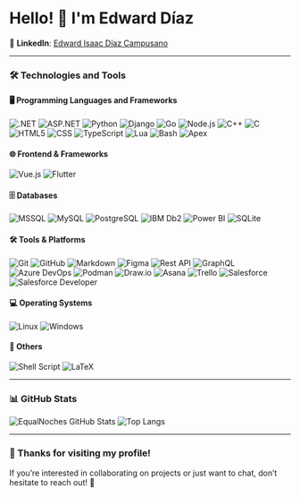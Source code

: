 # Hello! 👋 I'm Edward Díaz
 

💼 **LinkedIn**: [Edward Isaac Díaz Campusano](https://www.linkedin.com/in/edward-isaac-d%C3%ADaz-campusano-20a144280/)

---

### 🛠️ Technologies and Tools 

#### 🖥️ Programming Languages and Frameworks
![.NET](https://img.shields.io/badge/.NET-512BD4?style=for-the-badge&logo=dotnet&logoColor=white) ![ASP.NET](https://img.shields.io/badge/ASP.NET-512BD4?style=for-the-badge&logo=dotnet&logoColor=white) ![Python](https://img.shields.io/badge/Python-3776AB?style=for-the-badge&logo=python&logoColor=white) ![Django](https://img.shields.io/badge/Django-092E20?style=for-the-badge&logo=django&logoColor=white) ![Go](https://img.shields.io/badge/Go-00ADD8?style=for-the-badge&logo=go&logoColor=white) ![Node.js](https://img.shields.io/badge/Node.js-339933?style=for-the-badge&logo=nodedotjs&logoColor=white) ![C++](https://img.shields.io/badge/C++-00599C?style=for-the-badge&logo=cplusplus&logoColor=white) ![C](https://img.shields.io/badge/C-A8B9CC?style=for-the-badge&logo=c&logoColor=white) ![HTML5](https://img.shields.io/badge/HTML5-E34F26?style=for-the-badge&logo=html5&logoColor=white) ![CSS](https://img.shields.io/badge/CSS-1572B6?style=for-the-badge&logo=css3&logoColor=white) ![TypeScript](https://img.shields.io/badge/TypeScript-3178C6?style=for-the-badge&logo=typescript&logoColor=white)  ![Lua](https://img.shields.io/badge/Lua-2C2D72?style=for-the-badge&logo=lua&logoColor=white) ![Bash](https://img.shields.io/badge/Bash-4EAA25?style=for-the-badge&logo=gnu-bash&logoColor=white) ![Apex](https://img.shields.io/badge/Apex-0176C0?style=for-the-badge&logo=apachespark&logoColor=white)



#### 🌐 Frontend & Frameworks  
![Vue.js](https://img.shields.io/badge/Vue.js-4FC08D?style=for-the-badge&logo=vue.js&logoColor=white) ![Flutter](https://img.shields.io/badge/Flutter-02569B?style=for-the-badge&logo=flutter&logoColor=white)  

#### 🗄️ Databases  
![MSSQL](https://img.shields.io/badge/MSSQL-CC2927?style=for-the-badge&logo=microsoftsqlserver&logoColor=white) ![MySQL](https://img.shields.io/badge/MySQL-4479A1?style=for-the-badge&logo=mysql&logoColor=white) ![PostgreSQL](https://img.shields.io/badge/PostgreSQL-336791?style=for-the-badge&logo=postgresql&logoColor=white)  ![IBM Db2](https://img.shields.io/badge/IBM%20Db2-054ADA?style=for-the-badge&logo=ibm&logoColor=white) ![Power BI](https://img.shields.io/badge/Power%20BI-F2C811?style=for-the-badge&logo=powerbi&logoColor=black) ![SQLite](https://img.shields.io/badge/SQLite-003B57?style=for-the-badge&logo=sqlite&logoColor=white)


#### 🛠️ Tools & Platforms  
![Git](https://img.shields.io/badge/Git-F05032?style=for-the-badge&logo=git&logoColor=white) ![GitHub](https://img.shields.io/badge/GitHub-181717?style=for-the-badge&logo=github&logoColor=white) ![Markdown](https://img.shields.io/badge/Markdown-000000?style=for-the-badge&logo=markdown&logoColor=white) ![Figma](https://img.shields.io/badge/Figma-F24E1E?style=for-the-badge&logo=figma&logoColor=white) ![Rest API](https://img.shields.io/badge/Rest%20API-FF6C37?style=for-the-badge&logo=restapi&logoColor=white) ![GraphQL](https://img.shields.io/badge/GraphQL-E10098?style=for-the-badge&logo=graphql&logoColor=white) ![Azure DevOps](https://img.shields.io/badge/Azure%20DevOps-0078D7?style=for-the-badge&logo=azure-devops&logoColor=white) ![Podman](https://img.shields.io/badge/Podman-892CA0?style=for-the-badge&logo=podman&logoColor=white) ![Draw.io](https://img.shields.io/badge/Draw.io-F24E1E?style=for-the-badge&logo=draw.io&logoColor=white) ![Asana](https://img.shields.io/badge/Asana-%2300C4CC.svg?style=for-the-badge&logo=Asana&logoColor=white) ![Trello](https://img.shields.io/badge/Trello-%2300C4CC.svg?style=for-the-badge&logo=Trello&logoColor=white) ![Salesforce](https://img.shields.io/badge/Salesforce-00A1E0?style=for-the-badge&logo=salesforce&logoColor=white) ![Salesforce Developer](https://img.shields.io/badge/Salesforce%20Developer-0A6EAF?style=for-the-badge&logo=salesforce&logoColor=white)


#### 💻 Operating Systems  
![Linux](https://img.shields.io/badge/Linux-FCC624?style=for-the-badge&logo=linux&logoColor=black) ![Windows](https://img.shields.io/badge/Windows-0078D6?style=for-the-badge&logo=windows&logoColor=white)  

#### 📄 Others  
![Shell Script](https://img.shields.io/badge/Shell_Script-121011?style=for-the-badge&logo=gnu-bash&logoColor=white) ![LaTeX](https://img.shields.io/badge/LaTeX-008080?style=for-the-badge&logo=latex&logoColor=white)

---

### 📊 GitHub Stats

![EqualNoches GitHub Stats](https://github-readme-stats.vercel.app/api?username=EqualNoches&show_icons=true&theme=radical)
![Top Langs](https://github-readme-stats.vercel.app/api/top-langs/?username=EqualNoches&layout=compact&theme=radical)

---

### 🌟 Thanks for visiting my profile!

If you’re interested in collaborating on projects or just want to chat, don’t hesitate to reach out! 🚀

